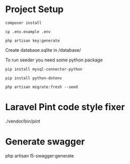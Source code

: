 # Project Setup

```composer install```

```cp .env.example .env```

```php artisan key:generate```

Create database.sqlite in /database/


To run seeder you need some python package

``` pip install mysql-connector-python ```

``` pip install python-dotenv ```



```php artisan migrate:fresh --seed```



# Laravel Pint code style fixer
./vendor/bin/pint

# Generate swagger
php artisan l5-swagger:generate
